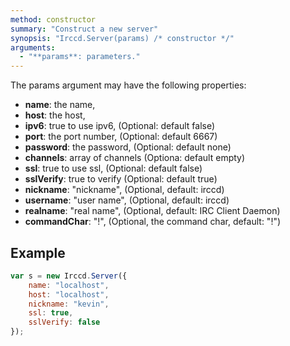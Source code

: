 ```yaml
---
method: constructor
summary: "Construct a new server"
synopsis: "Irccd.Server(params) /* constructor */"
arguments:
  - "**params**: parameters."
---
```


The params argument may have the following properties:

  - **name**: the name,
  - **host**: the host,
  - **ipv6**: true to use ipv6, (Optional: default false)
  - **port**: the port number, (Optional: default 6667)
  - **password**: the password, (Optional: default none)
  - **channels**: array of channels (Optiona: default empty)
  - **ssl**: true to use ssl, (Optional: default false)
  - **sslVerify**: true to verify (Optional: default true)
  - **nickname**: "nickname", (Optional, default: irccd)
  - **username**: "user name", (Optional, default: irccd)
  - **realname**: "real name", (Optional, default: IRC Client Daemon)
  - **commandChar**: "!", (Optional, the command char, default: "!")

## Example

````javascript
var s = new Irccd.Server({
	name: "localhost",
	host: "localhost",
	nickname: "kevin",
	ssl: true,
	sslVerify: false
});
````
